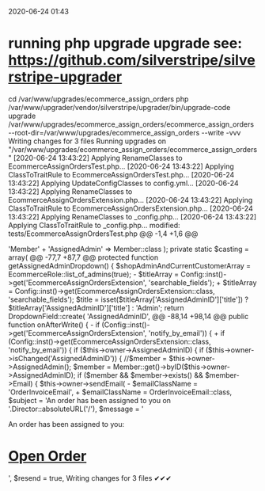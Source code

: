 2020-06-24 01:43

# running php upgrade upgrade see: https://github.com/silverstripe/silverstripe-upgrader
cd /var/www/upgrades/ecommerce_assign_orders
php /var/www/upgrader/vendor/silverstripe/upgrader/bin/upgrade-code upgrade /var/www/upgrades/ecommerce_assign_orders/ecommerce_assign_orders  --root-dir=/var/www/upgrades/ecommerce_assign_orders --write -vvv
Writing changes for 3 files
Running upgrades on "/var/www/upgrades/ecommerce_assign_orders/ecommerce_assign_orders"
[2020-06-24 13:43:22] Applying RenameClasses to EcommerceAssignOrdersTest.php...
[2020-06-24 13:43:22] Applying ClassToTraitRule to EcommerceAssignOrdersTest.php...
[2020-06-24 13:43:22] Applying UpdateConfigClasses to config.yml...
[2020-06-24 13:43:22] Applying RenameClasses to EcommerceAssignOrdersExtension.php...
[2020-06-24 13:43:22] Applying ClassToTraitRule to EcommerceAssignOrdersExtension.php...
[2020-06-24 13:43:22] Applying RenameClasses to _config.php...
[2020-06-24 13:43:22] Applying ClassToTraitRule to _config.php...
modified:	tests/EcommerceAssignOrdersTest.php
@@ -1,4 +1,6 @@
 <?php
+
+use SilverStripe\Dev\SapphireTest;

 class EcommerceAssignOrdersTest extends SapphireTest
 {

modified:	_config/config.yml
@@ -3,8 +3,7 @@
 Before: 'app/*'
 After: 'framework/*','cms/*','ecommerce/*'
 ---
+Sunnysideup\Ecommerce\Model\Order:
+  extensions:
+    - Sunnysideup\EcommerceAssignOrders\Model\EcommerceAssignOrdersExtension

-Order:
-  extensions:
-    - EcommerceAssignOrdersExtension
-

modified:	src/Model/EcommerceAssignOrdersExtension.php
@@ -2,13 +2,23 @@

 namespace Sunnysideup\EcommerceAssignOrders\Model;

-use DataExtension;
-use FieldList;
-use EcommerceRole;
-use Config;
-use DropdownField;
-use Member;
-use Director;
+
+
+
+
+
+
+
+use SilverStripe\Security\Member;
+use SilverStripe\Forms\FieldList;
+use Sunnysideup\Ecommerce\Model\Extensions\EcommerceRole;
+use SilverStripe\Core\Config\Config;
+use Sunnysideup\EcommerceAssignOrders\Model\EcommerceAssignOrdersExtension;
+use SilverStripe\Forms\DropdownField;
+use Sunnysideup\Ecommerce\Email\OrderInvoiceEmail;
+use SilverStripe\Control\Director;
+use SilverStripe\ORM\DataExtension;
+



@@ -23,7 +33,7 @@
 class EcommerceAssignOrdersExtension extends DataExtension
 {
     private static $has_one = array(
-        'AssignedAdmin' => 'Member'
+        'AssignedAdmin' => Member::class
     );

     private static $casting = array(
@@ -77,7 +87,7 @@
     protected function getAssignedAdminDropdown()
     {
         $shopAdminAndCurrentCustomerArray = EcommerceRole::list_of_admins(true);
-        $titleArray = Config::inst()->get('EcommerceAssignOrdersExtension', 'searchable_fields');
+        $titleArray = Config::inst()->get(EcommerceAssignOrdersExtension::class, 'searchable_fields');
         $title = isset($titleArray['AssignedAdminID']['title']) ? $titleArray['AssignedAdminID']['title'] : 'Admin';
         return DropdownField::create(
             'AssignedAdminID',
@@ -88,14 +98,14 @@

     public function onAfterWrite()
     {
-        if (Config::inst()->get('EcommerceAssignOrdersExtension', 'notify_by_email')) {
+        if (Config::inst()->get(EcommerceAssignOrdersExtension::class, 'notify_by_email')) {
             if ($this->owner->AssignedAdminID) {
                 if ($this->owner->isChanged('AssignedAdminID')) {
                     //$member = $this->owner->AssignedAdmin();
                     $member = Member::get()->byID($this->owner->AssignedAdminID);
                     if ($member && $member->exists() && $member->Email) {
                         $this->owner->sendEmail(
-                            $emailClassName = 'OrderInvoiceEmail',
+                            $emailClassName = OrderInvoiceEmail::class,
                             $subject = 'An order has been assigned to you on '.Director::absoluteURL('/'),
                             $message = '<p>An order has been assigned to you:</p> <h1><a href="'.$this->owner->CMSEditLink().'">Open Order</a></h1>',
                             $resend = true,

Writing changes for 3 files
✔✔✔